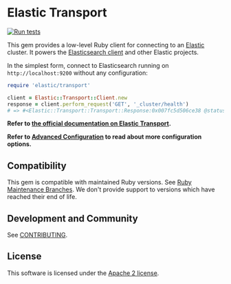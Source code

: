 # Elastic Transport
[![Run tests](https://github.com/elastic/elastic-transport-ruby/actions/workflows/tests.yml/badge.svg?branch=main)](https://github.com/elastic/elastic-transport-ruby/actions/workflows/tests.yml)

This gem provides a low-level Ruby client for connecting to an [Elastic](http://elastic.co) cluster. It powers the [Elasticsearch client](https://github.com/elasticsearch/elasticsearch-ruby/) and other Elastic projects.

In the simplest form, connect to Elasticsearch running on `http://localhost:9200` without any configuration:

```ruby
require 'elastic/transport'

client = Elastic::Transport::Client.new
response = client.perform_request('GET', '_cluster/health')
# => #<Elastic::Transport::Transport::Response:0x007fc5d506ce38 @status=200, @body={ ... } >
```

**Refer to [the official documentation on Elastic Transport](https://www.elastic.co/docs/reference/elasticsearch/clients/ruby/transport).**

**Refer to [Advanced Configuration](https://www.elastic.co/docs/reference/elasticsearch/clients/ruby/advanced-config) to read about more configuration options.**

## Compatibility

This gem is compatible with maintained Ruby versions. See [Ruby Maintenance Branches](https://www.ruby-lang.org/en/downloads/branches/). We don't provide support to versions which have reached their end of life.

## Development and Community

See [CONTRIBUTING](./CONTRIBUTING.md).

## License

This software is licensed under the [Apache 2 license](./LICENSE).
